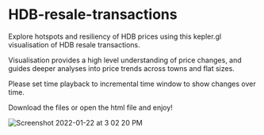 # HDB-resale-transactions
Explore hotspots and resiliency of HDB prices using this kepler.gl visualisation of HDB resale transactions.

Visualisation provides a high level understanding of price changes, and guides deeper analyses into price trends across towns and flat sizes.

Please set time playback to incremental time window to show changes over time. 

Download the files or open the html file and enjoy!

![Screenshot 2022-01-22 at 3 02 20 PM](https://user-images.githubusercontent.com/65649754/150628624-2a2e28f4-77da-43c0-853b-7dfb1fa05fc6.png)

